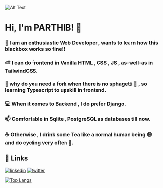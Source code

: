 ![Alt Text](https://media.giphy.com/media/v1.Y2lkPTc5MGI3NjExNWIzODIyazJiOHljbHR5ajYxbzBvOTZlc2YxaWpjZnVvdWZleHR3ZyZlcD12MV9pbnRlcm5hbF9naWZfYnlfaWQmY3Q9Zw/A5hg8yoYjEnUEQlH03/giphy.gif)

# Hi, I'm PARTHIB! 👋



### 👦 I am an enthusiastic Web Developer , wants to learn how this blackbox works so fine!!
### ⛅ I can do frontend in Vanilla HTML , CSS , JS , as-well-as in TailwindCSS.
### 🍴 why do you need a fork when there is no sphagetti 🥣  , so learning Typescript to upskill in frontend.
### 💻 When it comes to Backend , I do prefer Django.
### 📫 Comfortable in Sqlite , PostgreSQL as databases till now.
### ☕ Otherwise , I drink some Tea like a normal human being 😄 and do cycling very often 🚴.




## 🎷 Links
[![linkedin](https://img.shields.io/badge/linkedin-0A66C2?style=for-the-badge&logo=linkedin&logoColor=white)](https://www.linkedin.com/in/parthib-kumar-deb-a438a6234/)
[![twitter](https://img.shields.io/badge/twitter-white?style=for-the-badge&logo=twitter&logoColor=black)](https://twitter.com/parthib_deb23)

[![Top Langs](https://github-readme-stats.vercel.app/api/top-langs/?username=PARTHIB-DEB&layout=pie)](https://github.com/PARTHIB-FRB/github-readme-stats)
